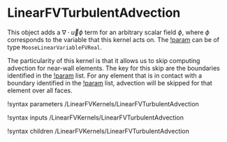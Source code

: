 # LinearFVTurbulentAdvection

This object adds a $\nabla \cdot \vec u \phi$ term for an arbitrary scalar field
$\phi$, where $\phi$ corresponds to the variable that this kernel acts
on.
The [!param](/LinearFVKernels/LinearFVTurbulentAdvection/variable) can be of type `MooseLinearVariableFVReal`.

The particularity of this kernel is that it allows us to skip computing advection
for near-wall elements. The key for this skip are the boundaries identified in
the [!param](/LinearFVKernels/LinearFVTurbulentAdvection/walls) list.
For any element that is in contact with a boundary identified
in the [!param](/LinearFVKernels/LinearFVTurbulentAdvection/walls) list,
advection will be skipped for that element over all faces.

!syntax parameters /LinearFVKernels/LinearFVTurbulentAdvection

!syntax inputs /LinearFVKernels/LinearFVTurbulentAdvection

!syntax children /LinearFVKernels/LinearFVTurbulentAdvection
